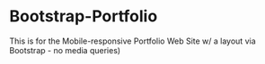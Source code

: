 # Bootstrap-Portfolio
This is for the Mobile-responsive Portfolio Web Site w/ a layout via Bootstrap - no media queries)
